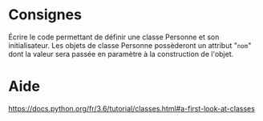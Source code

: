 # Consignes

Écrire le code permettant de définir une classe Personne et son initialisateur. Les objets de classe Personne possèderont un attribut "`nom`" dont la valeur sera passée en paramètre à la construction de l'objet.

# Aide

https://docs.python.org/fr/3.6/tutorial/classes.html#a-first-look-at-classes
